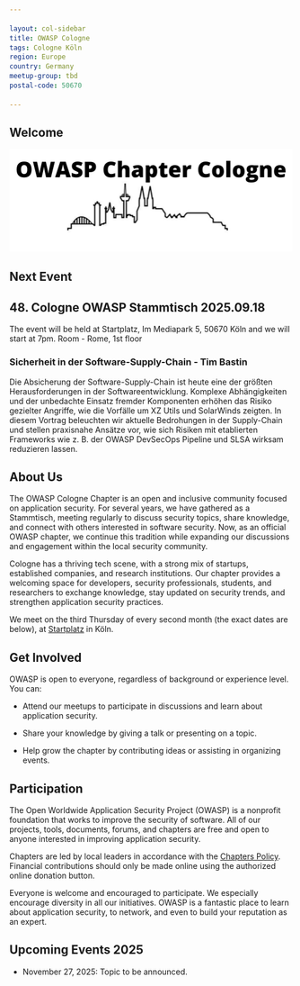 ```yaml
---

layout: col-sidebar
title: OWASP Cologne
tags: Cologne Köln 
region: Europe
country: Germany
meetup-group: tbd
postal-code: 50670

---
```

## Welcome
![LOGO](assets/images/owasp-banner.png)

## Next Event

## 48. Cologne OWASP Stammtisch  2025.09.18

The event will be held at Startplatz, Im Mediapark 5, 50670 Köln and we will start at 7pm.  Room - Rome, 1st floor

### Sicherheit in der Software-Supply-Chain - Tim Bastin

Die Absicherung der Software-Supply-Chain ist heute eine der größten Herausforderungen in der Softwareentwicklung. Komplexe Abhängigkeiten und der unbedachte Einsatz fremder Komponenten erhöhen das Risiko gezielter Angriffe, wie die Vorfälle um XZ Utils und SolarWinds zeigten. In diesem Vortrag beleuchten wir aktuelle Bedrohungen in der Supply-Chain und stellen praxisnahe Ansätze vor, wie sich Risiken mit etablierten Frameworks wie z. B. der OWASP DevSecOps Pipeline und SLSA wirksam reduzieren lassen.




## About Us

The OWASP Cologne Chapter is an open and inclusive community focused on application security. For several years, we have gathered as a Stammtisch, meeting regularly to discuss security topics, share knowledge, and connect with others interested in software security. Now, as an official OWASP chapter, we continue this tradition while expanding our discussions and engagement within the local security community.

Cologne has a thriving tech scene, with a strong mix of startups, established companies, and research institutions. Our chapter provides a welcoming space for developers, security professionals, students, and researchers to exchange knowledge, stay updated on security trends, and strengthen application security practices.

We meet on the third Thursday of every second month (the exact dates are below), at [Startplatz](https://www.startplatz.de/) in Köln.  

## Get Involved

OWASP is open to everyone, regardless of background or experience level. You can:

* Attend our meetups to participate in discussions and learn about application security.

* Share your knowledge by giving a talk or presenting on a topic.

* Help grow the chapter by contributing ideas or assisting in organizing events.

## Participation
The Open Worldwide Application Security Project (OWASP) is a nonprofit foundation that works to improve the security of software. All of our projects, tools, documents, forums, and chapters are free and open to anyone interested in improving application security. 

Chapters are led by local leaders in accordance with the [Chapters Policy](/www-policy/operational/chapters). Financial contributions should only be made online using the authorized online donation button. 

Everyone is welcome and encouraged to participate. We especially encourage diversity in all our initiatives. OWASP is a fantastic place to learn about application security, to network, and even to build your reputation as an expert. 


## Upcoming Events 2025

* November 27, 2025: Topic to be announced.



<!--
## Next Meeting/Event
---------------------
{% comment %}
{% include tab_pastevents.md group=page.meetup-group %}
{% include upcomingevents.md group=page.meetup-group %}
{% endcomment %}

-->